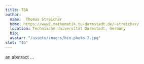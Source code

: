 ```yaml
---
title: TBA 
author: 
  name:  Thomas Streicher
  home: https://www2.mathematik.tu-darmstadt.de/~streicher/
  location: Technische Universität Darmstadt, Germany
  bio: 
  avatar: "/assets/images/bio-photo-2.jpg"
slot: "1b" 
---
```


an abstract ... 


